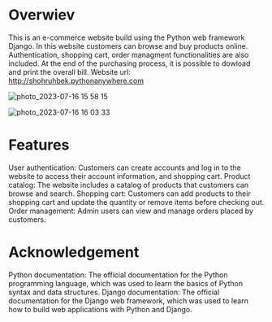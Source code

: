 # Overwiev
This is an e-commerce website build using the Python web framework Django. In this website customers can browse and buy products online. 
Authentication, shopping cart, order managment functionalities are also included. At the end of the purchasing process, it is possible to dowload and print the overall bill.
Website url: http://shohruhbek.pythonanywhere.com

![photo_2023-07-16 15 58 15](https://github.com/MurotovichSh/Django-ecom/assets/124291194/267d13f0-34ab-4662-8181-20e536af0662)

![photo_2023-07-16 16 03 33](https://github.com/MurotovichSh/Django-ecom/assets/124291194/387b4b81-a3c5-4fdc-bc0c-6d06e3e7b69c)
# Features 
User authentication: Customers can create accounts and log in to the website to access their account information, and shopping cart.
Product catalog: The website includes a catalog of products that customers can browse and search.
Shopping cart: Customers can add products to their shopping cart and update the quantity or remove items before checking out.
Order management: Admin users can view and manage orders placed by customers.
# Acknowledgement
Python documentation: The official documentation for the Python programming language, which was used to learn the basics of Python syntax and data structures.
Django documentation: The official documentation for the Django web framework, which was used to learn how to build web applications with Python and Django.

